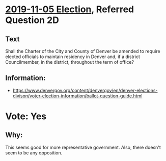 # [2019-11-05 Election](README.md), Referred Question 2D

## Text

Shall the Charter of the City and County of Denver be amended to require elected officials to maintain residency in Denver and, if a district Councilmember, in the district, throughout the term of office?

## Information:

* https://www.denvergov.org/content/denvergov/en/denver-elections-divison/voter-election-information/ballot-question-guide.html

# Vote: Yes

## Why:

This seems good for more representative government. Also, there doesn't seem to be any opposition.

